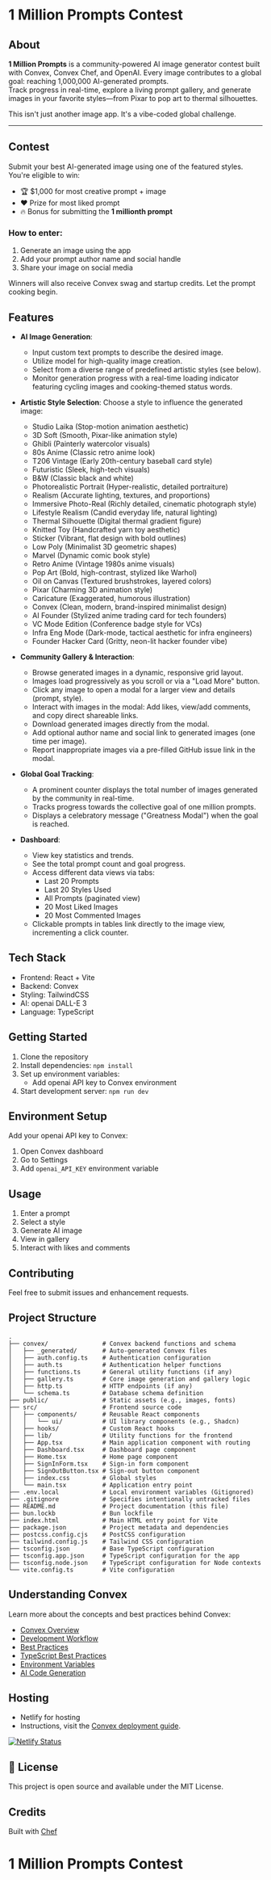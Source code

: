# 1 Million Prompts Contest

## About

**1 Million Prompts** is a community-powered AI image generator contest built with Convex, Convex Chef, and OpenAI. Every image contributes to a global goal: reaching 1,000,000 AI-generated prompts.  
Track progress in real-time, explore a living prompt gallery, and generate images in your favorite styles—from Pixar to pop art to thermal silhouettes.

This isn't just another image app. It's a vibe-coded global challenge.

---

## Contest

Submit your best AI-generated image using one of the featured styles. You're eligible to win:

- 🏆 $1,000 for most creative prompt + image
- ❤️ Prize for most liked prompt
- 🔥 Bonus for submitting the **1 millionth prompt**

### How to enter:

1. Generate an image using the app
2. Add your prompt author name and social handle
3. Share your image on social media

Winners will also receive Convex swag and startup credits. Let the prompt cooking begin.

## Features

- **AI Image Generation**:

  - Input custom text prompts to describe the desired image.
  - Utilize model for high-quality image creation.
  - Select from a diverse range of predefined artistic styles (see below).
  - Monitor generation progress with a real-time loading indicator featuring cycling images and cooking-themed status words.

- **Artistic Style Selection**: Choose a style to influence the generated image:

  - Studio Laika (Stop-motion animation aesthetic)
  - 3D Soft (Smooth, Pixar-like animation style)
  - Ghibli (Painterly watercolor visuals)
  - 80s Anime (Classic retro anime look)
  - T206 Vintage (Early 20th-century baseball card style)
  - Futuristic (Sleek, high-tech visuals)
  - B&W (Classic black and white)
  - Photorealistic Portrait (Hyper-realistic, detailed portraiture)
  - Realism (Accurate lighting, textures, and proportions)
  - Immersive Photo-Real (Richly detailed, cinematic photograph style)
  - Lifestyle Realism (Candid everyday life, natural lighting)
  - Thermal Silhouette (Digital thermal gradient figure)
  - Knitted Toy (Handcrafted yarn toy aesthetic)
  - Sticker (Vibrant, flat design with bold outlines)
  - Low Poly (Minimalist 3D geometric shapes)
  - Marvel (Dynamic comic book style)
  - Retro Anime (Vintage 1980s anime visuals)
  - Pop Art (Bold, high-contrast, stylized like Warhol)
  - Oil on Canvas (Textured brushstrokes, layered colors)
  - Pixar (Charming 3D animation style)
  - Caricature (Exaggerated, humorous illustration)
  - Convex (Clean, modern, brand-inspired minimalist design)
  - AI Founder (Stylized anime trading card for tech founders)
  - VC Mode Edition (Conference badge style for VCs)
  - Infra Eng Mode (Dark-mode, tactical aesthetic for infra engineers)
  - Founder Hacker Card (Gritty, neon-lit hacker founder vibe)

- **Community Gallery & Interaction**:

  - Browse generated images in a dynamic, responsive grid layout.
  - Images load progressively as you scroll or via a "Load More" button.
  - Click any image to open a modal for a larger view and details (prompt, style).
  - Interact with images in the modal: Add likes, view/add comments, and copy direct shareable links.
  - Download generated images directly from the modal.
  - Add optional author name and social link to generated images (one time per image).
  - Report inappropriate images via a pre-filled GitHub issue link in the modal.

- **Global Goal Tracking**:

  - A prominent counter displays the total number of images generated by the community in real-time.
  - Tracks progress towards the collective goal of one million prompts.
  - Displays a celebratory message ("Greatness Modal") when the goal is reached.

- **Dashboard**:
  - View key statistics and trends.
  - See the total prompt count and goal progress.
  - Access different data views via tabs:
    - Last 20 Prompts
    - Last 20 Styles Used
    - All Prompts (paginated view)
    - 20 Most Liked Images
    - 20 Most Commented Images
  - Clickable prompts in tables link directly to the image view, incrementing a click counter.

## Tech Stack

- Frontend: React + Vite
- Backend: Convex
- Styling: TailwindCSS
- AI: openai DALL-E 3
- Language: TypeScript

## Getting Started

1. Clone the repository
2. Install dependencies: `npm install`
3. Set up environment variables:
   - Add openai API key to Convex environment
4. Start development server: `npm run dev`

## Environment Setup

Add your openai API key to Convex:

1. Open Convex dashboard
2. Go to Settings
3. Add `openai_API_KEY` environment variable

## Usage

1. Enter a prompt
2. Select a style
3. Generate AI image
4. View in gallery
5. Interact with likes and comments

## Contributing

Feel free to submit issues and enhancement requests.

## Project Structure

```
.
├── convex/               # Convex backend functions and schema
│   ├── _generated/       # Auto-generated Convex files
│   ├── auth.config.ts    # Authentication configuration
│   ├── auth.ts           # Authentication helper functions
│   ├── functions.ts      # General utility functions (if any)
│   ├── gallery.ts        # Core image generation and gallery logic
│   ├── http.ts           # HTTP endpoints (if any)
│   └── schema.ts         # Database schema definition
├── public/               # Static assets (e.g., images, fonts)
├── src/                  # Frontend source code
│   ├── components/       # Reusable React components
│   │   └── ui/           # UI library components (e.g., Shadcn)
│   ├── hooks/            # Custom React hooks
│   ├── lib/              # Utility functions for the frontend
│   ├── App.tsx           # Main application component with routing
│   ├── Dashboard.tsx     # Dashboard page component
│   ├── Home.tsx          # Home page component
│   ├── SignInForm.tsx    # Sign-in form component
│   ├── SignOutButton.tsx # Sign-out button component
│   ├── index.css         # Global styles
│   └── main.tsx          # Application entry point
├── .env.local            # Local environment variables (Gitignored)
├── .gitignore            # Specifies intentionally untracked files
├── README.md             # Project documentation (this file)
├── bun.lockb             # Bun lockfile
├── index.html            # Main HTML entry point for Vite
├── package.json          # Project metadata and dependencies
├── postcss.config.cjs    # PostCSS configuration
├── tailwind.config.js    # Tailwind CSS configuration
├── tsconfig.json         # Base TypeScript configuration
├── tsconfig.app.json     # TypeScript configuration for the app
├── tsconfig.node.json    # TypeScript configuration for Node contexts
└── vite.config.ts        # Vite configuration
```

## Understanding Convex

Learn more about the concepts and best practices behind Convex:

- [Convex Overview](https://docs.convex.dev/understanding/)
- [Development Workflow](https://docs.convex.dev/understanding/workflow)
- [Best Practices](https://docs.convex.dev/understanding/best-practices/)
- [TypeScript Best Practices](https://docs.convex.dev/understanding/best-practices/typescript)
- [Environment Variables](https://docs.convex.dev/production/environment-variables)
- [AI Code Generation](https://docs.convex.dev/ai)

## Hosting

- Netlify for hosting
- Instructions, visit the [Convex deployment guide](https://docs.convex.dev/production/hosting/netlify/).

[![Netlify Status](https://api.netlify.com/api/v1/badges/cc50e443-6740-413f-834a-e23245f08b6f/deploy-status)](https://app.netlify.com/sites/1millionprompts/deploys)

## 📝 License

This project is open source and available under the MIT License.

## Credits

Built with [Chef](https://convex.link/1millchefs)

# 1 Million Prompts Contest
